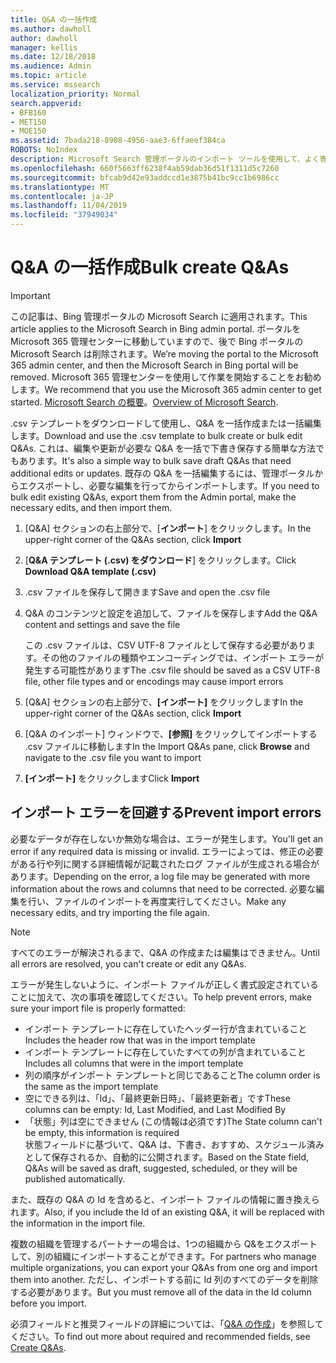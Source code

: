 ```yaml
---
title: Q&A の一括作成
ms.author: dawholl
author: dawholl
manager: kellis
ms.date: 12/18/2018
ms.audience: Admin
ms.topic: article
ms.service: mssearch
localization_priority: Normal
search.appverid:
- BFB160
- MET150
- MOE150
ms.assetid: 7bada218-8908-4956-aae3-6ffaeef384ca
ROBOTS: NoIndex
description: Microsoft Search 管理ポータルのインポート ツールを使用して、よく寄せられる質問への回答をすばやく追加します
ms.openlocfilehash: 660f5663ff6238f4ab59dab36d51f1311d5c7260
ms.sourcegitcommit: bfcab9d42e93addccd1e3875b41bc9cc1b6986cc
ms.translationtype: MT
ms.contentlocale: ja-JP
ms.lasthandoff: 11/04/2019
ms.locfileid: "37949034"
---
```

# <a name="bulk-create-qas"></a><span data-ttu-id="dca4e-103">Q&A の一括作成</span><span class="sxs-lookup"><span data-stu-id="dca4e-103">Bulk create Q&As</span></span>

> [!IMPORTANT]
> <span data-ttu-id="dca4e-104">この記事は、Bing 管理ポータルの Microsoft Search に適用されます。</span><span class="sxs-lookup"><span data-stu-id="dca4e-104">This article applies to the Microsoft Search in Bing admin portal.</span></span> <span data-ttu-id="dca4e-105">ポータルを Microsoft 365 管理センターに移動していますので、後で Bing ポータルの Microsoft Search は削除されます。</span><span class="sxs-lookup"><span data-stu-id="dca4e-105">We’re moving the portal to the Microsoft 365 admin center, and then the Microsoft Search in Bing portal will be removed.</span></span> <span data-ttu-id="dca4e-106">Microsoft 365 管理センターを使用して作業を開始することをお勧めします。</span><span class="sxs-lookup"><span data-stu-id="dca4e-106">We recommend that you use the Microsoft 365 admin center to get started.</span></span> <span data-ttu-id="dca4e-107">[Microsoft Search の概要](overview-microsoft-search.md)。</span><span class="sxs-lookup"><span data-stu-id="dca4e-107">[Overview of Microsoft Search](overview-microsoft-search.md).</span></span>
    
<span data-ttu-id="dca4e-108">.csv テンプレートをダウンロードして使用し、Q&A を一括作成または一括編集します。</span><span class="sxs-lookup"><span data-stu-id="dca4e-108">Download and use the .csv template to bulk create or bulk edit Q&As.</span></span> <span data-ttu-id="dca4e-109">これは、編集や更新が必要な Q&A を一括で下書き保存する簡単な方法でもあります。</span><span class="sxs-lookup"><span data-stu-id="dca4e-109">It's also a simple way to bulk save draft Q&As that need additional edits or updates.</span></span> <span data-ttu-id="dca4e-110">既存の Q&A を一括編集するには、管理ポータルからエクスポートし、必要な編集を行ってからインポートします。</span><span class="sxs-lookup"><span data-stu-id="dca4e-110">If you need to bulk edit existing Q&As, export them from the Admin portal, make the necessary edits, and then import them.</span></span>
  
1. <span data-ttu-id="dca4e-111">[Q&A] セクションの右上部分で、[**インポート**] をクリックします。</span><span class="sxs-lookup"><span data-stu-id="dca4e-111">In the upper-right corner of the Q&As section, click **Import**</span></span>
    
2. <span data-ttu-id="dca4e-112">[**Q&A テンプレート (.csv) をダウンロード**] をクリックします。</span><span class="sxs-lookup"><span data-stu-id="dca4e-112">Click **Download Q&A template (.csv)**</span></span>
    
3. <span data-ttu-id="dca4e-113">.csv ファイルを保存して開きます</span><span class="sxs-lookup"><span data-stu-id="dca4e-113">Save and open the .csv file</span></span>
    
4. <span data-ttu-id="dca4e-114">Q&A のコンテンツと設定を追加して、ファイルを保存します</span><span class="sxs-lookup"><span data-stu-id="dca4e-114">Add the Q&A content and settings and save the file</span></span>

    <span data-ttu-id="dca4e-115">この .csv ファイルは、CSV UTF-8 ファイルとして保存する必要があります。その他のファイルの種類やエンコーディングでは、インポート エラーが発生する可能性があります</span><span class="sxs-lookup"><span data-stu-id="dca4e-115">The .csv file should be saved as a CSV UTF-8 file, other file types and or encodings may cause import errors</span></span>
    
5. <span data-ttu-id="dca4e-116">[Q&A] セクションの右上部分で、**[インポート]** をクリックします</span><span class="sxs-lookup"><span data-stu-id="dca4e-116">In the upper-right corner of the Q&As section, click **Import**</span></span>
    
6. <span data-ttu-id="dca4e-117">[Q&A のインポート] ウィンドウで、**[参照]** をクリックしてインポートする .csv ファイルに移動します</span><span class="sxs-lookup"><span data-stu-id="dca4e-117">In the Import Q&As pane, click **Browse** and navigate to the .csv file you want to import</span></span> 
    
7. <span data-ttu-id="dca4e-118">**[インポート]** をクリックします</span><span class="sxs-lookup"><span data-stu-id="dca4e-118">Click **Import**</span></span>

## <a name="prevent-import-errors"></a><span data-ttu-id="dca4e-119">インポート エラーを回避する</span><span class="sxs-lookup"><span data-stu-id="dca4e-119">Prevent import errors</span></span>      
<span data-ttu-id="dca4e-120">必要なデータが存在しないか無効な場合は、エラーが発生します。</span><span class="sxs-lookup"><span data-stu-id="dca4e-120">You'll get an error if any required data is missing or invalid.</span></span> <span data-ttu-id="dca4e-121">エラーによっては、修正の必要がある行や列に関する詳細情報が記載されたログ ファイルが生成される場合があります。</span><span class="sxs-lookup"><span data-stu-id="dca4e-121">Depending on the error, a log file may be generated with more information about the rows and columns that need to be corrected.</span></span> <span data-ttu-id="dca4e-122">必要な編集を行い、ファイルのインポートを再度実行してください。</span><span class="sxs-lookup"><span data-stu-id="dca4e-122">Make any necessary edits, and try importing the file again.</span></span>

> [!NOTE]
> <span data-ttu-id="dca4e-123">すべてのエラーが解決されるまで、Q&A の作成または編集はできません。</span><span class="sxs-lookup"><span data-stu-id="dca4e-123">Until all errors are resolved, you can't create or edit any Q&As.</span></span> 

<span data-ttu-id="dca4e-124">エラーが発生しないように、インポート ファイルが正しく書式設定されていることに加えて、次の事項を確認してください。</span><span class="sxs-lookup"><span data-stu-id="dca4e-124">To help prevent errors, make sure your import file is properly formatted:</span></span>
- <span data-ttu-id="dca4e-125">インポート テンプレートに存在していたヘッダー行が含まれていること</span><span class="sxs-lookup"><span data-stu-id="dca4e-125">Includes the header row that was in the import template</span></span>
- <span data-ttu-id="dca4e-126">インポート テンプレートに存在していたすべての列が含まれていること</span><span class="sxs-lookup"><span data-stu-id="dca4e-126">Includes all columns that were in the import template</span></span>
- <span data-ttu-id="dca4e-127">列の順序がインポート テンプレートと同じであること</span><span class="sxs-lookup"><span data-stu-id="dca4e-127">The column order is the same as the import template</span></span>
- <span data-ttu-id="dca4e-128">空にできる列は、「Id」、「最終更新日時」、「最終更新者」です</span><span class="sxs-lookup"><span data-stu-id="dca4e-128">These columns can be empty: Id, Last Modified, and Last Modified By</span></span>
- <span data-ttu-id="dca4e-129">「状態」列は空にできません (この情報は必須です)</span><span class="sxs-lookup"><span data-stu-id="dca4e-129">The State column can't be empty, this information is required</span></span>  
<span data-ttu-id="dca4e-130">状態フィールドに基づいて、Q&A は、下書き、おすすめ、スケジュール済みとして保存されるか、自動的に公開されます。</span><span class="sxs-lookup"><span data-stu-id="dca4e-130">Based on the State field, Q&As will be saved as draft, suggested, scheduled, or they will be published automatically.</span></span>

<span data-ttu-id="dca4e-131">また、既存の Q&A の Id を含めると、インポート ファイルの情報に置き換えられます。</span><span class="sxs-lookup"><span data-stu-id="dca4e-131">Also, if you include the Id of an existing Q&A, it will be replaced with the information in the import file.</span></span>

<span data-ttu-id="dca4e-132">複数の組織を管理するパートナーの場合は、1つの組織から Q&をエクスポートして、別の組織にインポートすることができます。</span><span class="sxs-lookup"><span data-stu-id="dca4e-132">For partners who manage multiple organizations, you can export your Q&As from one org and import them into another.</span></span> <span data-ttu-id="dca4e-133">ただし、インポートする前に Id 列のすべてのデータを削除する必要があります。</span><span class="sxs-lookup"><span data-stu-id="dca4e-133">But you must remove all of the data in the Id column before you import.</span></span>

<span data-ttu-id="dca4e-134">必須フィールドと推奨フィールドの詳細については、「[Q&A の作成](create-qas.md)」を参照してください。</span><span class="sxs-lookup"><span data-stu-id="dca4e-134">To find out more about required and recommended fields, see [Create Q&As](create-qas.md).</span></span>

  

